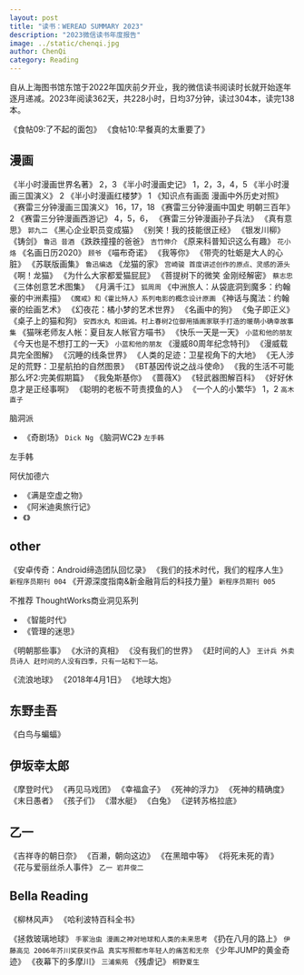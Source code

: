```yaml
---
layout: post
title: "读书：WEREAD SUMMARY 2023"
description: "2023微信读书年度报告"
image: ../static/chenqi.jpg
author: ChenQi
category: Reading
---
```


自从上海图书馆东馆于2022年国庆前夕开业，我的微信读书阅读时长就开始逐年逐月递减。2023年阅读362天，共228小时，日均37分钟，读过304本，读完138本。

《食帖09:了不起的面包》
《食帖10:早餐真的太重要了》

## 漫画

《半小时漫画世界名著》 2，3
《半小时漫画史记》 1，2，3，4，5
《半小时漫画三国演义》 2
《半小时漫画红楼梦》 1
《知识点有画面 漫画中外历史对照》
《赛雷三分钟漫画三国演义》 16，17，18
《赛雷三分钟漫画中国史 明朝三百年》 2
《赛雷三分钟漫画西游记》 4，5，6，
《赛雷三分钟漫画孙子兵法》
《真有意思》 `郭九二`
《黑心企业职员变成猫》
《别笑！我的技能很正经》
《银发川柳》
《铸剑》 `鲁迅 昔酒`
《跌跌撞撞的爸爸》 `吉竹伸介`
《原来科普知识这么有趣》 `花小烙`
《名画日历2020》 `顾爷`
《喵布奇诺》
《我等你》
《带壳的牡蛎是大人的心脏》
《苏联版画集》 `鲁迅编选`
《龙猫的家》 `宫崎骏 首度讲述创作的原点、灵感的源头`
《啊！龙猫》
《为什么大家都爱猫屁屁》
《菩提树下的微笑 金刚经解密》 `蔡志忠`
《三体创意艺术图集》
《月满千江》 `狐周周`
《中洲旅人：从袋底洞到魔多：约翰豪的中洲素描》 `《魔戒》和《霍比特人》系列电影的概念设计原画`
《神话与魔法：约翰豪的绘画艺术》
《幻夜花：橘小梦的艺术世界》
《名画中的狗》
《兔子即正义》
《桌子上的猫和狗》 `安西水丸 和田诚。村上春树2位御用插画家联手打造的暖萌小确幸故事集`
《猫咪老师友人帐：夏目友人帐官方喵书》
《快乐一天是一天》 `小蓝和他的朋友`
《今天也是不想打工的一天》 `小蓝和他的朋友`
《漫威80周年纪念特刊》
《漫威载具完全图解》
《沉睡的线条世界》
《人类的足迹：卫星视角下的大地》
《无人涉足的荒野：卫星航拍的自然图景》
《BT基因传说之战斗使命》
《我的生活不可能那么坏2:完美假期篇》
《我兔斯基你》
《蔷薇X》
《轻武器图解百科》
《好好休息才是正经事啊》
《聪明的老板不苛责摸鱼的人》
《一个人的小繁华》 1，2 `高木直子`

脑洞派

+ 《奇剧场》 `Dick Ng`
《脑洞WC2》 `左手韩`

左手韩


阿伏加德六
+ 《满是空虚之物》
+ 《阿米迪奥旅行记》
+ 《》

## other
《安卓传奇：Android缔造团队回忆录》
《我们的技术时代，我们的程序人生》 `新程序员期刊 004`
《开源深度指南&新金融背后的科技力量》 `新程序员期刊 005`

不推荐
ThoughtWorks商业洞见系列

+ 《智能时代》
+ 《管理的迷思》


《明朝那些事》
《水浒的真相》
《没有我们的世界》
《赶时间的人》 `王计兵 外卖员诗人 赶时间的人没有四季，只有一站和下一站。`


《流浪地球》
《2018年4月1日》
《地球大炮》


## 东野圭吾

《白鸟与蝙蝠》

## 伊坂幸太郎

《摩登时代》
《再见马戏团》
《幸福盒子》
《死神的浮力》
《死神的精确度》
《末日愚者》
《孩子们》
《潜水艇》
《白兔》
《逆转苏格拉底》

## 乙一

《吉祥寺的朝日奈》
《百濑，朝向这边》
《在黑暗中等》
《将死未死的青》
《花与爱丽丝杀人事件》 `乙一 岩井俊二`

## Bella Reading
《柳林风声》
《哈利波特百科全书》

《拯救玻璃地球》 `手冢治虫 漫画之神对地球和人类的未来思考`
《扔在八月的路上》 `伊藤高见 2006年芥川奖获奖作品 真实写照都市年轻人的痛苦和无奈`
《少年JUMP的黄金奇迹》
《夜幕下的多摩川》 `三浦紫苑`
《残虐记》 `桐野夏生`


